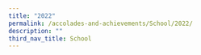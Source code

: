 ```yaml
---
title: "2022"
permalink: /accolades-and-achievements/School/2022/
description: ""
third_nav_title: School
---
```

